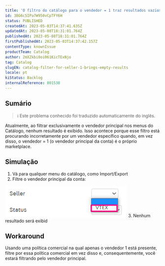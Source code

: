 ```yaml
---
title: 'O filtro do catálogo para o vendedor = 1 traz resultados vazios'
id: 3BG6c5IPa7W950vCpTFY6H
status: PUBLISHED
createdAt: 2023-05-03T14:37:41.635Z
updatedAt: 2023-05-08T18:31:01.764Z
publishedAt: 2023-05-08T18:31:01.764Z
firstPublishedAt: 2023-05-03T14:37:42.157Z
contentType: knownIssue
productTeam: Catalog
author: 2mXZkbi0oi061KicTExNjo
tag: Catalog
slugEN: catalog-filter-for-seller-1-brings-empty-results
locale: pt
kiStatus: Backlog
internalReference: 801538
---
```


## Sumário

>ℹ️ Este problema conhecido foi traduzido automaticamente do inglês.


Atualmente, ao filtrar exclusivamente o vendedor principal nos menus do Catálogo, nenhum resultado é exibido. Isso acontece porque esse filtro está procurando incorretamente por um vendedor específico quando, em vez disso, o vendedor = 1 (o vendedor principal da conta) é o próprio marketplace.


## Simulação



1. Vá para qualquer menu do catálogo, como Import/Export
2. Filtre o vendedor principal da conta:

 ![](https://raw.githubusercontent.com/vtexdocs/known-issues/refs/heads/main/docs/pt/known-issues/Catalog/o-filtro-do-catalogo-para-o-vendedor-1-traz-resultados-vazios_1.png)
3. Nenhum resultado será exibid

## Workaround


Usando uma política comercial na qual apenas o vendedor 1 está presente, filtre por essa política comercial em vez disso e, consequentemente, você estará filtrando pelo vendedor principal.

